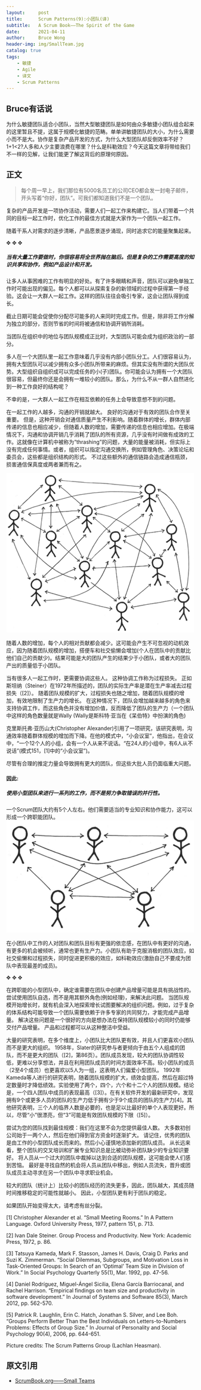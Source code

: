 ```yaml
---
layout:     post
title:      Scrum Patterns(9):小团队(译)
subtitle:   A Scrum Book——The Spirit of the Game
date:       2021-04-11
author:     Bruce Wong
header-img: img/SmallTeam.jpg  
catalog: true
tags:
    - 敏捷
    - Agile
    - 译文
    - Scrum Patterns
---
```


##  Bruce有话说   
为什么敏捷团队适合小团队，当然大型敏捷团队是如何由众多敏捷小团队组合起来的这里暂且不提，这属于规模化敏捷的范畴。单单讲敏捷团队的大小，为什么需要小而不是大。协作是复杂产品开发的方式，为什么大型团队却反倒效率不好？1+1<2?人多和人少主要浪费在哪里？什么是科勒效应？今天这篇文章将带给我们不一样的见解，让我们能更了解这背后的原理何原因。  

## 正文   

> 每个周一早上，我们那位有5000名员工的公司CEO都会发一封电子邮件，开头写着“你好，团队”。可我们都知道我们不是一个团队。  

复杂的产品开发是一项协作活动，需要人们一起工作来构建它。当人们带着一个共同的目标一起工作时，优化工作的最佳方式就是大家作为一个团队一起工作。  

随着干系人对需求的逐步清晰，产品愿景逐步涌现，同时追求它的能量聚集起来。  

✥       ✥       ✥ 

##### 当有大量工作要做时，你很容易将全世界抛在脑后。但是复杂的工作需要高度的知识共享和协作，例如产品设计和开发。   

让多人从事困难的工作有明显的好处。有了许多眼睛和声音，团队可以避免单独工作时可能出现的偏见。每个人都可以从探索复杂的新领域的过程中获得第一手经验。这会让一大群人一起工作。这样的团队往往会吸引专家，这会让团队得到成长。 

截止日期可能会促使你分配尽可能多的人来同时完成工作。但是，除非将工作分解为独立的部分，否则节省的时间将被通信和协调开销所消耗。  

当团队在组织中的地位与团队规模成正比时，大型团队可能会成为组织政治的一部分。  

多人在一个大团队里一起工作意味着几乎没有内部小团队分工。人们很容易认为，拥有大型团队可以减少拥有众多小团队所带来的麻烦。但其实没有所谓的大团队优势。大型组织自组织成可以完成任务的小(子)团队。你可能会认为拥有一个大团队很容易，但最终你还是会拥有一堆较小的团队。那么，为什么不从一群人自然进化到一种工作良好的结构呢？  

不幸的是，一大群人一起工作在相互依赖的任务上会导致意想不到的问题。  

在一起工作的人越多，沟通的开销就越大。 良好的沟通对于有效的团队合作至关重要。 但是，这种开销会对通信质量产生不利影响。随着群体的增长，群体内部传递的信息也相应减少，但随着人数的增加，需要传递的信息也相应增加。在极端情况下，沟通和协调开销几乎消耗了团队的所有资源，几乎没有时间做有成效的工作。这就像在计算机中被称为“thrashing”的问题，大量的能量被消耗，但实际上没有完成任何事情。或者，组织可以指定沟通交换所，例如管理角色、决策论坛和委员会，这些都是组织结构的形式。 不过这些额外的通信链路会造成通信瓶颈，损害通信保真度或两者兼而有之。  

![smallteam_Pre.jpg](/img/scrum/SmallTeam_Pre.jpg) 

随着人数的增加，每个人的相对贡献都会减少。这可能会产生不可忽视的动机效应，因为随着团队规模的增加，搭便车和社交偷懒会增加(个人在团队中的贡献比他们自己的贡献少)。结果可能是大的团队产生的结果少于小团队，或者大的团队产出的质量低于小团队。  

当有很多人一起工作时，更需要协调这些人。 这种协调工作称为过程损失。 正如斯坦纳（Steiner）在1972年所描述的，团队的实际生产率是潜在生产率减去过程损失（[2]）。 随着团队规模的扩大，过程损失也随之增加，随着团队规模的增加，有效地限制了生产力的增长。 在这种情况下，团队会增加越来越多的角色来支持协调工作，而这些角色并没有增加价值，反而降低了团队的生产力（一个团队中这样的角色数量就是Wally (Wally是斯科特·亚当在《呆伯特》中扮演的角色)  

克里斯托弗·亚历山大(Christopher Alexander)引用了一项研究，该研究表明，沟通效率随着群体规模的增加而下降。在他的模式中，“小会议室”，他指出，在会议中，“一个12个人的小组，会有一个人从来不说话。“在24人的小组中，有6人从不说话”(模式151，[1]中的“小会议室”)。  

尽管有合理的推定力量会导致拥有更大的团队，但这些大批人员仍面临重大问题。  

#### 因此:  

##### 使用小型团队来进行一系列的工作，而不是努力争取错误的并行性。  

一个Scrum团队大约有5个人左右。他们需要适当的专业知识和协作能力，这可以形成一个跨职能团队。  
![smallteam_Post.jpg](/img/scrum/SmallTeam_Post.jpg) 

在小团队中工作的人对团队和团队目标有更强的依恋感，在团队中有更好的沟通，有更多的机会被倾听，通常也更有生产力。小团队有助于克服消极的团队效应，如社交偷懒和过程损失，同时促进更积极的效应，如科勒效应(激励自己不要成为团队中表现最差的成员)。  

✥       ✥       ✥  

在跨职能的小型团队中，确定谁需要在团队中创建产品增量可能是具有挑战性的。 尝试使用团队自选，而不是用其额外角色(例如经理)，来解决此问题。 当团队规模开始增长时，就有机会深入地探索增长试图要解决的组织问题。例如，过于复杂的体系结构可能导致一个团队需要依赖于许多专家的共同努力，才能完成产品增量。 解决这些问题是一个很好的方向是想办法在保持团队规模较小的同时仍能够交付产品增量。 产品和过程都可以从这种整洁中受益。

大量的研究表明，在多个维度上，小团队比大团队更有效，并且人们更喜欢小团队而不是更大的组织。 1958年，Slater的研究参与者更倾向于由五个人组成的团队，而不是更大的团队（[2]，第86页）。团队成员发现，较大的团队协调性较低，更难以分享想法，并且在利用团队成员的时间方面效率不高。较小团队的成员（2至4个成员）也更喜欢以5人为一组，这表明人们偏爱小型团队。 1992年Kameda等人进行的研究表明，随着团队规模的扩大，绩效会提高，然后在超过特定数量时才降低绩效。实验使用了两个，四个，六个和十二个人的团队规模。结论是，一个四人团队中成员的表现最高（[3]）。在有关软件开发的最新研究中，发现拥有9个或更多人员的团队的生产力低于拥有少于9个成员的团队的生产力[4]。其他研究表明，三个人的临界人数是必要的，也是足以比最好的单个人表现更好。所以，尽管“小”很漂亮，但“3”可能是有效团队规模的下限（[5]）。  

尝试为您的团队找到最佳规模：我们在这里不会为您提供最佳人数。 大多数初创公司始于一两个人，然后在他们得到官方资金时逐渐扩大。 请记住，优秀的团队是由工作的小型团队成长而来的。然后小心谨慎地添加新的团队成员。 从长远来看，整个团队的交叉培训和扩展专业知识总是比被动弥补团队缺少的专业知识要好。 将人员从一个过大的团队中裁掉以达到合适的团队规模，这可能会使人们感到苦恼。 最好是寻找自然的机会将人员从团队中移出，例如人员流失，晋升或团队成员主动寻求在另一个团队中寻求职业机会。  


较大的团队（统计上）比较小的团队经历的流失更多，因此，团队越大，其成员随时间推移稳定的可能性就越小。 因此，小型团队更有利于团队的稳定。  

如果团队开始变得太大，请考虑有丝分裂。  

[1] Christopher Alexander et al. “Small Meeting Rooms.” In A Pattern Language. Oxford University Press, 1977, pattern 151, p. 713.

[2] Ivan Dale Steiner. Group Process and Productivity. New York: Academic Press, 1972, p. 86.

[3] Tatsuya Kameda, Mark F. Stasson, James H. Davis, Craig D. Parks and Suzi K. Zimmerman. “Social Dilemmas, Subgroups, and Motivation Loss in Task-Oriented Groups: In Search of an ‘Optimal’ Team Size in Division of Work.” In Social Psychology Quarterly 55(1), Mar. 1992, pp. 47-56.

[4] Daniel Rodríguez, Miguel-Ángel Sicilia, Elena García Barriocanal, and Rachel Harrison. “Empirical findings on team size and productivity in software development.” In Journal of Systems and Software 85(3), March 2012, pp. 562-570.

[5] Patrick R. Laughlin, Erin C. Hatch, Jonathan S. Silver, and Lee Boh. “Groups Perform Better Than the Best Individuals on Letters-to-Numbers Problems: Effects of Group Size.” In Journal of Personality and Social Psychology 90(4), 2006, pp. 644-651.

Picture credits: The Scrum Patterns Group (Lachlan Heasman).

## 原文引用
- [ScrumBook.org——Small Teams](http://scrumbook.org.datasenter.no/product-organization-pattern-language/development-team/small-teams.html)
